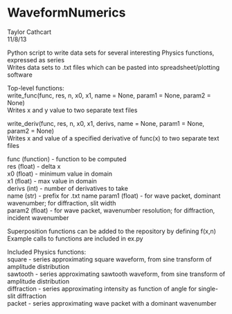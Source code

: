 WaveformNumerics  
================
Taylor Cathcart  
11/8/13  

Python script to write data sets for several interesting Physics functions, expressed as series  
Writes data sets to .txt files which can be pasted into spreadsheet/plotting software  
  
Top-level functions:  
write_func(func, res, n, x0, x1, name = None, param1 = None, param2 = None)  
	Writes x and y value to two separate text files  

write_deriv(func, res, n, x0, x1, derivs, name = None, param1 = None, param2 = None)  
	Writes x and value of a specified derivative of func(x) to two separate text files  
  
func (function) - function to be computed  
res (float) - delta x  
x0 (float) - minimum value in domain  
x1 (float) - max value in domain  
derivs (int) - number of derivatives to take  
name (str) - prefix for .txt name
param1 (float) - for wave packet, dominant wavenumber; for diffraction, slit width  
param2 (float) - for wave packet, wavenumber resolution; for diffraction, incident wavenumber  
  
Superposition functions can be added to the repository by defining f(x,n)  
Example calls to functions are included in ex.py  

Included Physics functions:    
square - series approximating square waveform, from sine transform of amplitude distribution  
sawtooth - series approximating sawtooth waveform, from sine transform of amplitude distribution  
diffraction - series approximating intensity as function of angle for single-slit diffraction  
packet - series approximating wave packet with a dominant wavenumber  


